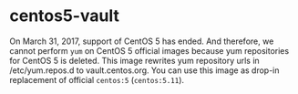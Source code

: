 # centos5-vault

On March 31, 2017, support of CentOS 5 has ended.
And therefore, we cannot perform `yum` on CentOS 5 official images because yum repositories for CentOS 5 is deleted.
This image rewrites yum repository urls in /etc/yum.repos.d to vault.centos.org.
You can use this image as drop-in replacement of official `centos:5` (`centos:5.11`).

